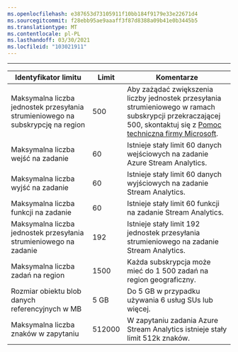 ```yaml
---
ms.openlocfilehash: e387653d73105911f10bb184f9179e33e22671d4
ms.sourcegitcommit: f28ebb95ae9aaaff3f87d8388a09b41e0b3445b5
ms.translationtype: MT
ms.contentlocale: pl-PL
ms.lasthandoff: 03/30/2021
ms.locfileid: "103021911"
---
```

---
| Identyfikator limitu | Limit | Komentarze |
| --- | --- | --- |
| Maksymalna liczba jednostek przesyłania strumieniowego na subskrypcję na region |500 |Aby zażądać zwiększenia liczby jednostek przesyłania strumieniowego w ramach subskrypcji przekraczającej 500, skontaktuj się z [Pomoc techniczna firmy Microsoft](https://support.microsoft.com/en-us). |
| Maksymalna liczba wejść na zadanie |60 |Istnieje stały limit 60 danych wejściowych na zadanie Azure Stream Analytics. |
| Maksymalna liczba wyjść na zadanie |60 |Istnieje stały limit 60 danych wyjściowych na zadanie Stream Analytics. |
| Maksymalna liczba funkcji na zadanie |60 |Istnieje stały limit 60 funkcji na zadanie Stream Analytics. |
| Maksymalna liczba jednostek przesyłania strumieniowego na zadanie |192 |Istnieje stały limit 192 jednostek przesyłania strumieniowego na zadanie Stream Analytics. |
| Maksymalna liczba zadań na region |1500 |Każda subskrypcja może mieć do 1 500 zadań na region geograficzny. |
| Rozmiar obiektu blob danych referencyjnych w MB | 5 GB | Do 5 GB w przypadku używania 6 usług SUs lub więcej. |
| Maksymalna liczba znaków w zapytaniu | 512000 | W zapytaniu zadania Azure Stream Analytics istnieje stały limit 512k znaków.|

